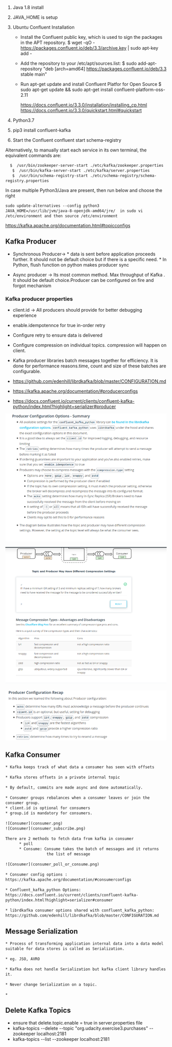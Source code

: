 1. Java 1.8 install
2. JAVA_HOME is setup
3. Ubuntu Confluent Installation
    * Install the Confluent public key, which is used to sign the packages in the APT repository.
        $ wget -qO - https://packages.confluent.io/deb/3.3/archive.key | sudo apt-key add -
    * Add the repository to your /etc/apt/sources.list:
        $ sudo add-apt-repository "deb [arch=amd64] https://packages.confluent.io/deb/3.3 stable main"
    * Run apt-get update and install Confluent Platfor for Open Source
        $ sudo apt-get update && sudo apt-get install confluent-platform-oss-2.11

        https://docs.confluent.io/3.3.0/installation/installing_cp.html
        https://docs.confluent.io/3.3.0/quickstart.html#quickstart

4. Python3.7
5. pip3 install confluent-kafka
6. Start the Confluent
    confluent start schema-registry

Alternatively, to manually start each service in its own terminal, the equivalent commands are:
  ```
    $  /usr/bin/zookeeper-server-start ./etc/kafka/zookeeper.properties
     $  /usr/bin/kafka-server-start ./etc/kafka/server.properties
     $  /usr/bin/schema-registry-start ./etc/schema-registry/schema-registry.properties
   ```

In case multiple Python3/Java are present, then run below and choose the right
  ```
  sudo update-alternatives --config python3
  JAVA_HOME=/usr/lib/jvm/java-8-openjdk-amd64/jre/  in sudo vi /etc/environment and then source /etc/environment
  ```


https://kafka.apache.org/documentation.html#topicconfigs


## Kafka Producer
  * Synchronous Producer->
                        * data is sent before application proceeds further. It
                        should not be default choice but if there is a specific
                        need.
                        * In Python, flush function on python makes producer sync

  * Async producer -> Its most common method. Max throughput of Kafka .
                    It should be default choice.Producer can be configured on
                    fire and forgot mechanism

### Kafka producer properties
  * client.id -> All producers should provide for better debugging experience

  * enable.idempotennce for true in-order retry

  * Configure retry to ensure data is delivered

  * Configure compression on individual topics. compression will happen on client.

  * Kafka producer libraries batch messages together for efficiency.  It is done for performance reasons.time, count and size of these batches are configurable.

  * https://github.com/edenhill/librdkafka/blob/master/CONFIGURATION.md

  *  https://kafka.apache.org/documentation/#producerconfigs

  *  https://docs.confluent.io/current/clients/confluent-kafka-python/index.html?highlight=serializer#producer

![Producer_configuration](Producer_conf.png)

![Producer_configuration](Producer_conf1.png)

![Producer_configuration](Producer_conf2.png)


## Kafka Consumer

    * Kafka keeps track of what data a consumer has seen with offsets

    * Kafka stores offsets in a private internal topic

    * By default, commits are made async and done automatically.

    * Consumer groups rebalances when a consumer leaves or join the consumer group.
    * client.id is optional for consumers
    * group.id is mandatory for consumers.

    ![Consumer](consumer.png)
    ![Consumer](consumer_subscribe.png)

    There are 2 methods to fetch data from kafka in consumer
          * poll
          * Consume: Consume takes the batch of messages and it returns
                      the list of message

    ![Consumer](consumer_poll_or_consume.png)

    * Consumer config options : https://kafka.apache.org/documentation/#consumerconfigs

    * Confluent_kafka_python Options: https://docs.confluent.io/current/clients/confluent-kafka-python/index.html?highlight=serializer#consumer

    * librdkafka consumer options shared with confluent_kafka_python: https://github.com/edenhill/librdkafka/blob/master/CONFIGURATION.md



## Message Serialization

    * Process of transforming application internal data into a data model
    suitable for data stores is called as Serialization.

    * eg. JSO, AVRO

    * Kafka does not handle Serialization but kafka client library handles it.

    * Never change Serialization on a topic.

    *

## Delete Kafka Topics
   * ensure that delete.topic.enable = true in server.properties file
   * kafka-topics --delete --topic "org.udacity.exercise3.purchases" --zookeeper localhost:2181
   * kafka-topics --list --zookeeper localhost:2181
